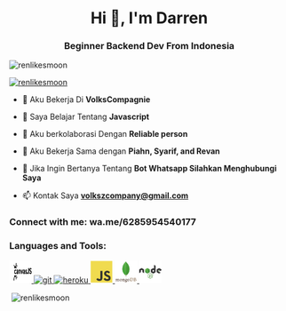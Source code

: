 <h1 align="center">Hi 👋, I'm Darren</h1>
<h3 align="center">Beginner Backend Dev From Indonesia</h3>

<p align="left"> <img src="https://komarev.com/ghpvc/?username=renlikesmoon&label=Profile%20views&color=0e75b6&style=flat" alt="renlikesmoon" /> </p>

<p align="left"> <a href="https://github.com/ryo-ma/github-profile-trophy"><img src="https://github-profile-trophy.vercel.app/?username=renlikesmoon" alt="renlikesmoon" /></a> </p>

- 🔭 Aku Bekerja Di **VolksCompagnie**

- 🌱 Saya Belajar Tentang **Javascript**

- 👯 Aku berkolaborasi Dengan **Reliable person**

- 🤝 Aku Bekerja Sama dengan **Piahn, Syarif, and Revan**

- 💬 Jika Ingin Bertanya Tentang **Bot Whatsapp Silahkan Menghubungi Saya**

- 📫 Kontak Saya **volkszcompany@gmail.com**

<h3 align="left">Connect with me: wa.me/6285954540177</h3>
<p align="left">
</p>

<h3 align="left">Languages and Tools:</h3>
<p align="left"> <a href="https://canvasjs.com" target="_blank" rel="noreferrer"> <img src="https://raw.githubusercontent.com/Hardik0307/Hardik0307/master/assets/canvasjs-charts.svg" alt="canvasjs" width="40" height="40"/> </a> <a href="https://git-scm.com/" target="_blank" rel="noreferrer"> <img src="https://www.vectorlogo.zone/logos/git-scm/git-scm-icon.svg" alt="git" width="40" height="40"/> </a> <a href="https://heroku.com" target="_blank" rel="noreferrer"> <img src="https://www.vectorlogo.zone/logos/heroku/heroku-icon.svg" alt="heroku" width="40" height="40"/> </a> <a href="https://developer.mozilla.org/en-US/docs/Web/JavaScript" target="_blank" rel="noreferrer"> <img src="https://raw.githubusercontent.com/devicons/devicon/master/icons/javascript/javascript-original.svg" alt="javascript" width="40" height="40"/> </a> <a href="https://www.mongodb.com/" target="_blank" rel="noreferrer"> <img src="https://raw.githubusercontent.com/devicons/devicon/master/icons/mongodb/mongodb-original-wordmark.svg" alt="mongodb" width="40" height="40"/> </a> <a href="https://nodejs.org" target="_blank" rel="noreferrer"> <img src="https://raw.githubusercontent.com/devicons/devicon/master/icons/nodejs/nodejs-original-wordmark.svg" alt="nodejs" width="40" height="40"/> </a> </p>

<p>&nbsp;<img align="center" src="https://github-readme-stats.vercel.app/api?username=renlikesmoon&show_icons=true&locale=en" alt="renlikesmoon" /></p>
